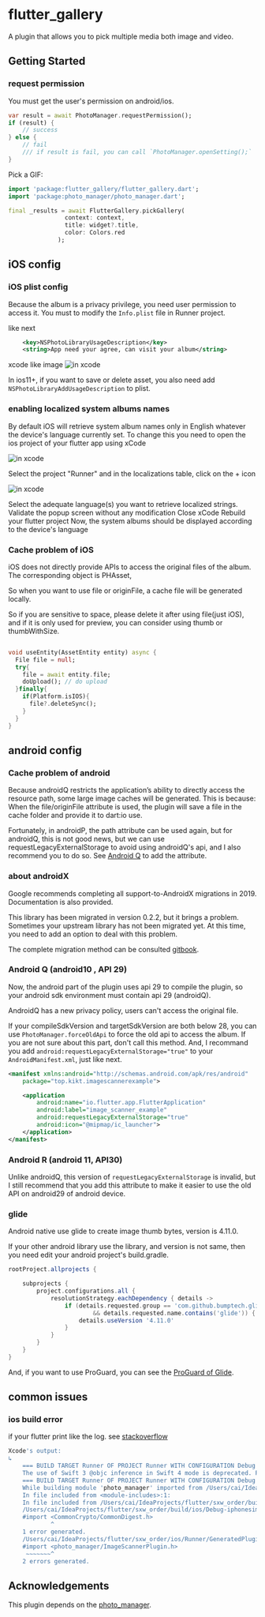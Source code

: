 # flutter_gallery

A plugin that allows you to pick multiple media both image and video.

## Getting Started

### request permission

You must get the user's permission on android/ios.

```dart
var result = await PhotoManager.requestPermission();
if (result) {
    // success
} else {
    // fail
    /// if result is fail, you can call `PhotoManager.openSetting();`  to open android/ios applicaton's setting to get permission
}
```

Pick a GIF:

```dart
import 'package:flutter_gallery/flutter_gallery.dart';
import 'package:photo_manager/photo_manager.dart';

final _results = await FlutterGallery.pickGallery(
                context: context,
                title: widget?.title,
                color: Colors.red
              );
```

## iOS config

### iOS plist config

Because the album is a privacy privilege, you need user permission to access it. You must to modify the `Info.plist` file in Runner project.

like next

```xml
    <key>NSPhotoLibraryUsageDescription</key>
    <string>App need your agree, can visit your album</string>
```

xcode like image
![in xcode](https://raw.githubusercontent.com/CaiJingLong/some_asset/master/flutter_photo2.png)

In ios11+, if you want to save or delete asset, you also need add `NSPhotoLibraryAddUsageDescription` to plist.

### enabling localized system albums names

By default iOS will retrieve system album names only in English whatever the device's language currently set.
To change this you need to open the ios project of your flutter app using xCode

![in xcode](https://raw.githubusercontent.com/CaiJingLong/some_asset/master/iosFlutterProjectEditinginXcode.png)

Select the project "Runner" and in the localizations table, click on the + icon

![in xcode](https://raw.githubusercontent.com/CaiJingLong/some_asset/master/iosFlutterAddLocalization.png)

Select the adequate language(s) you want to retrieve localized strings.
Validate the popup screen without any modification
Close xCode
Rebuild your flutter project
Now, the system albums should be displayed according to the device's language

### Cache problem of iOS

iOS does not directly provide APIs to access the original files of the album. The corresponding object is PHAsset,

So when you want to use file or originFile, a cache file will be generated locally.

So if you are sensitive to space, please delete it after using file(just iOS), and if it is only used for preview, you can consider using thumb or thumbWithSize.

```dart

void useEntity(AssetEntity entity) async {
  File file = null;
  try{
    file = await entity.file;
    doUpload(); // do upload
  }finally{
    if(Platform.isIOS){
      file?.deleteSync();
    }
  }
}
```

## android config

### Cache problem of android

Because androidQ restricts the application’s ability to directly access the resource path, some large image caches will be generated. This is because: When the file/originFile attribute is used, the plugin will save a file in the cache folder and provide it to dart:io use.

Fortunately, in androidP, the path attribute can be used again, but for androidQ, this is not good news, but we can use requestLegacyExternalStorage to avoid using androidQ's api, and I also recommend you to do so. See [Android Q](#android-q-android10--api-29) to add the attribute.

### about androidX

Google recommends completing all support-to-AndroidX migrations in 2019. Documentation is also provided.

This library has been migrated in version 0.2.2, but it brings a problem. Sometimes your upstream library has not been migrated yet. At this time, you need to add an option to deal with this problem.

The complete migration method can be consulted [gitbook](https://caijinglong.gitbooks.io/migrate-flutter-to-androidx/content/).

### Android Q (android10 , API 29)

Now, the android part of the plugin uses api 29 to compile the plugin, so your android sdk environment must contain api 29 (androidQ).

AndroidQ has a new privacy policy, users can't access the original file.

If your compileSdkVersion and targetSdkVersion are both below 28, you can use `PhotoManager.forceOldApi` to force the old api to access the album. If you are not sure about this part, don't call this method. And, I recommand you add `android:requestLegacyExternalStorage="true"` to your `AndroidManifest.xml`, just like next.

```xml
<manifest xmlns:android="http://schemas.android.com/apk/res/android"
    package="top.kikt.imagescannerexample">

    <application
        android:name="io.flutter.app.FlutterApplication"
        android:label="image_scanner_example"
        android:requestLegacyExternalStorage="true"
        android:icon="@mipmap/ic_launcher">
    </application>
</manifest>

```

### Android R (android 11, API30)

Unlike androidQ, this version of `requestLegacyExternalStorage` is invalid, but I still recommend that you add this attribute to make it easier to use the old API on android29 of android device.

### glide

Android native use glide to create image thumb bytes, version is 4.11.0.

If your other android library use the library, and version is not same, then you need edit your android project's build.gradle.

```gradle
rootProject.allprojects {

    subprojects {
        project.configurations.all {
            resolutionStrategy.eachDependency { details ->
                if (details.requested.group == 'com.github.bumptech.glide'
                        && details.requested.name.contains('glide')) {
                    details.useVersion '4.11.0'
                }
            }
        }
    }
}
```

And, if you want to use ProGuard, you can see the [ProGuard of Glide](https://github.com/bumptech/glide#proguard).

## common issues

### ios build error

if your flutter print like the log. see [stackoverflow](https://stackoverflow.com/questions/27776497/include-of-non-modular-header-inside-framework-module)

```bash
Xcode's output:
↳
    === BUILD TARGET Runner OF PROJECT Runner WITH CONFIGURATION Debug ===
    The use of Swift 3 @objc inference in Swift 4 mode is deprecated. Please address deprecated @objc inference warnings, test your code with “Use of deprecated Swift 3 @objc inference” logging enabled, and then disable inference by changing the "Swift 3 @objc Inference" build setting to "Default" for the "Runner" target.
    === BUILD TARGET Runner OF PROJECT Runner WITH CONFIGURATION Debug ===
    While building module 'photo_manager' imported from /Users/cai/IdeaProjects/flutter/sxw_order/ios/Runner/GeneratedPluginRegistrant.m:9:
    In file included from <module-includes>:1:
    In file included from /Users/cai/IdeaProjects/flutter/sxw_order/build/ios/Debug-iphonesimulator/photo_manager/photo_manager.framework/Headers/photo_manager-umbrella.h:16:
    /Users/cai/IdeaProjects/flutter/sxw_order/build/ios/Debug-iphonesimulator/photo_manager/photo_manager.framework/Headers/MD5Utils.h:5:9: error: include of non-modular header inside framework module 'photo_manager.MD5Utils': '/Applications/Xcode.app/Contents/Developer/Platforms/iPhoneSimulator.platform/Developer/SDKs/iPhoneSimulator11.2.sdk/usr/include/CommonCrypto/CommonDigest.h' [-Werror,-Wnon-modular-include-in-framework-module]
    #import <CommonCrypto/CommonDigest.h>
            ^
    1 error generated.
    /Users/cai/IdeaProjects/flutter/sxw_order/ios/Runner/GeneratedPluginRegistrant.m:9:9: fatal error: could not build module 'photo_manager'
    #import <photo_manager/ImageScannerPlugin.h>
     ~~~~~~~^
    2 errors generated.
```

## Acknowledgements
This plugin depends on the [photo_manager](https://pub.dartlang.org/packages/photo_manager).
